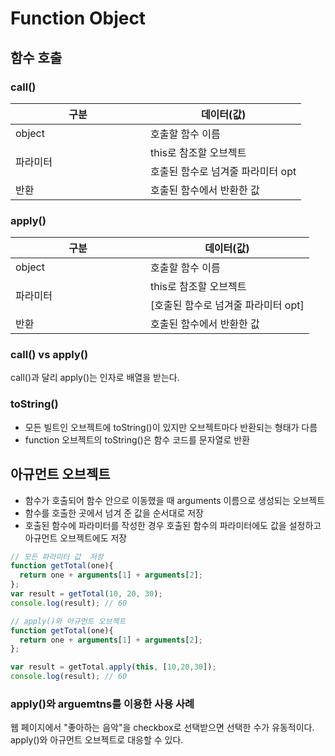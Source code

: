 # Function Object

## 함수 호출

### call()

<table>
    <thead>
        <th>구분</th>
        <th colspan="2">데이터(값)</th>
    </thead>
    <tbody>
        <tr>
          <td style="width:200px;">object</td>
          <td colspan="2">호출할 함수 이름</td>
        </tr>
        <tr>
          <td rowspan="3">파라미터</td>
        </tr>
        <tr>
        	<td>this로 참조할 오브젝트</td>
				</tr>
				<tr>
          <td>호출된 함수로 넘겨줄 파라미터 opt</td>
        </tr>
        <tr>
          <td>반환</td>
          <td>호출된 함수에서 반환한 값</td>
        </tr>
    </tbody>
</table>

### apply()

<table>
    <thead>
        <th>구분</th>
        <th colspan="2">데이터(값)</th>
    </thead>
    <tbody>
        <tr>
          <td style="width:200px;">object</td>
          <td colspan="2">호출할 함수 이름</td>
        </tr>
        <tr>
          <td rowspan="3">파라미터</td>
        </tr>
        <tr>
        	<td>this로 참조할 오브젝트</td>
				</tr>
				<tr>
          <td>[호출된 함수로 넘겨줄 파라미터 opt]</td>
        </tr>
        <tr>
          <td>반환</td>
          <td>호출된 함수에서 반환한 값</td>
        </tr>
    </tbody>
</table>

### call() vs apply()

call()과 달리 apply()는 인자로 배열을 받는다.

### toString()

- 모든 빌트인 오브젝트에 toString()이 있지만 오브젝트마다 반환되는 형태가 다름
- function 오브젝트의 toString()은 함수 코드를 문자열로 반환



## 아규먼트 오브젝트

- 함수가 호출되어 함수 안으로 이동했을 때 arguments 이름으로 생성되는 오브젝트
- 함수를 호출한 곳에서 넘겨 준 값을 순서대로 저장
- 호출된 함수에 파라미터를 작성한 경우 호출된 함수의 파라미터에도 값을 설정하고 아규먼트 오브젝트에도 저장

```js
// 모든 파라미터 값  저장
function getTotal(one){
  return one + arguments[1] + arguments[2];
};
var result = getTotal(10, 20, 30);
console.log(result); // 60
```

```js
// apply()와 아규먼트 오브젝트
function getTotal(one){
  return one + arguments[1] + arguments[2];
};

var result = getTotal.apply(this, [10,20,30]);
console.log(result); // 60
```

### apply()와 arguemtns를 이용한 사용 사례

웹 페이지에서 "좋아하는 음악"을 checkbox로 선택받으면 선택한 수가 유동적이다. apply()와 아규먼트 오브젝트로 대응할 수 있다.
